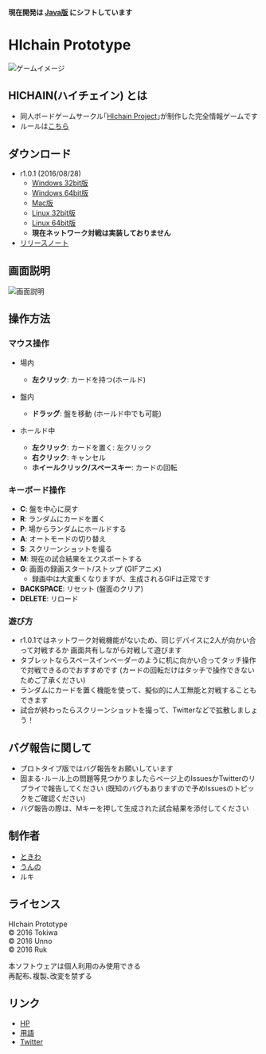 #### 現在開発は [Java版](https://github.com/hichain/HICHAIN-Java) にシフトしています
# HIchain Prototype

![ゲームイメージ](https://github.com/hichain/HIchain-Prototype/blob/master/images/playing3.gif)

## HICHAIN(ハイチェイン) とは
+ 同人ボードゲームサークル｢[HIchain Project](http://hichain.sokon.jp)｣が制作した完全情報ゲームです
+ ルールは[こちら](https://scrapbox.io/hichain/ルール)

## ダウンロード
  + r1.0.1 (2016/08/28)
    + [Windows 32bit版](https://github.com/hichain/HIchain-Prototype/releases/download/r1.0.1/HIchain_Prototype_r1_0_1_x86.zip)
    + [Windows 64bit版](https://github.com/hichain/HIchain-Prototype/releases/download/r1.0.1/HIchain_Prototype_r1_0_1_x64.zip)
    + [Mac版](https://github.com/hichain/HIchain-Prototype/releases/download/r1.0.1/HIchain_Prototype_r1_0_1_macosx.zip)
    + [Linux 32bit版](https://github.com/hichain/HIchain-Prototype/releases/download/r1.0.1/HIchain_Prototype_r1_0_1_linux32.zip)
    + [Linux 64bit版](https://github.com/hichain/HIchain-Prototype/releases/download/r1.0.1/HIchain_Prototype_r1_0_1_linux64.zip)
    + **現在ネットワーク対戦は実装しておりません**
  + [リリースノート](https://github.com/hichain/HIchain-Prototype/releases)

## 画面説明
![画面説明](https://raw.githubusercontent.com/hichain/HIchain-Prototype/master/images/description.png)

## 操作方法
### マウス操作
+ 場内
  + **左クリック**: カードを持つ(ホールド)
+ 盤内
  + **ドラッグ**: 盤を移動 (ホールド中でも可能)

+ ホールド中
  + **左クリック**: カードを置く: 左クリック
  + **右クリック**: キャンセル
  + **ホイールクリック/スペースキー**: カードの回転

### キーボード操作
+ **C**:  盤を中心に戻す
+ **R**:  ランダムにカードを置く
+ **P**:  場からランダムにホールドする
+ **A**:  オートモードの切り替え
+ **S**:  スクリーンショットを撮る
+ **M**:  現在の試合結果をエクスポートする
+ **G**:  画面の録画スタート/ストップ (GIFアニメ)
  + 録画中は大変重くなりますが、生成されるGIFは正常です
+ **BACKSPACE**: リセット (盤面のクリア)
+ **DELETE**: リロード

### 遊び方
+ r1.0.1ではネットワーク対戦機能がないため、同じデバイスに2人が向かい合って対戦するか
画面共有しながら対戦して遊びます
+ タブレットならスペースインベーダーのように机に向かい合ってタッチ操作で対戦できるのでおすすめです
(カードの回転だけはタッチで操作できないためご了承ください)
+ ランダムにカードを置く機能を使って、擬似的に人工無能と対戦することもできます
+ 試合が終わったらスクリーンショットを撮って、Twitterなどで拡散しましょう！

## バグ報告に関して
+ プロトタイプ版ではバグ報告をお願いしています
+ 固まる･ルール上の問題等見つかりましたらページ上のIssuesかTwitterのリプライで報告してください
  (既知のバグもありますので予めIssuesのトピックをご確認ください)
+ バグ報告の際は、Mキーを押して生成された試合結果を添付してください

## 制作者
+ [ときわ](https://github.com/TokiwaTools)
+ [うんの](https://github.com/funi)
+ ルキ

## ライセンス
HIchain Prototype  
© 2016 Tokiwa  
© 2016 Unno  
© 2016 Ruk  

本ソフトウェアは個人利用のみ使用できる  
再配布､複製､改変を禁ずる

## リンク
+ [HP](http://hichain.sokon.jp/)
+ [用語](https://scrapbox.io/hichain/)
+ [Twitter](https://twitter.com/HIchain_game)
